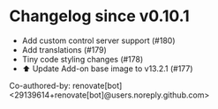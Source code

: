 # Changelog since v0.10.1
- Add custom control server support (#180) 
- Add translations (#179) 
- Tiny code styling changes (#178) 
- ⬆️ Update Add-on base image to v13.2.1 (#177)

Co-authored-by: renovate[bot] <29139614+renovate[bot]@users.noreply.github.com> 
